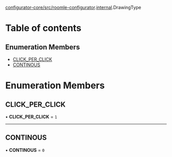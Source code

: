 [configurator-core/src/roomle-configurator](../modules/configurator_core_src_roomle_configurator.md).[internal](../modules/configurator_core_src_roomle_configurator._internal_.md).DrawingType

# Table of contents

## Enumeration Members

- [CLICK\_PER\_CLICK](configurator_core_src_roomle_configurator._internal_.DrawingType.md#click_per_click)
- [CONTINOUS](configurator_core_src_roomle_configurator._internal_.DrawingType.md#continous)

# Enumeration Members

## CLICK\_PER\_CLICK

• **CLICK\_PER\_CLICK** = ``1``

___

## CONTINOUS

• **CONTINOUS** = ``0``
